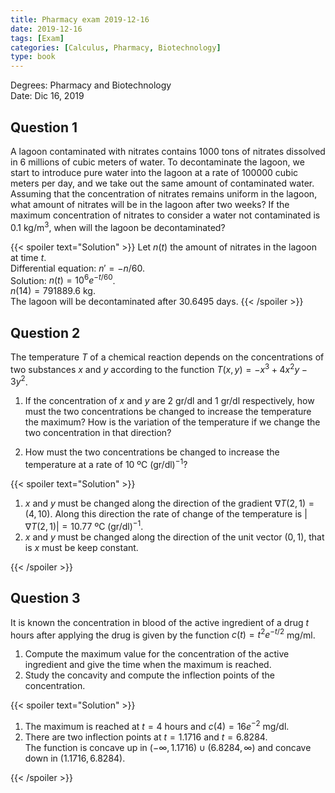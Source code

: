 ```yaml
---
title: Pharmacy exam 2019-12-16
date: 2019-12-16
tags: [Exam]
categories: [Calculus, Pharmacy, Biotechnology]
type: book
---
```


Degrees: Pharmacy and Biotechnology  
Date: Dic 16, 2019

## Question 1

A lagoon contaminated with nitrates contains 1000 tons of nitrates dissolved in 6 millions of cubic meters of water.
To decontaminate the lagoon, we start to introduce pure water into the lagoon at a rate of 100000 cubic meters per day, and we take out the same amount of contaminated water.
Assuming that the concentration of nitrates remains uniform in the lagoon, what amount of nitrates will be in the lagoon after two weeks? If the maximum concentration of nitrates to consider a water not contaminated is $0.1$ kg/m$^3$, when will the lagoon be decontaminated?

{{< spoiler text="Solution" >}}
Let $n(t)$ the amount of nitrates in the lagoon at time $t$.  
Differential equation: $n'=-n/60$.  
Solution: $n(t)=10^6 e^{-t/60}$.  
$n(14)=791889.6$ kg.  
The lagoon will be decontaminated after $30.6495$ days.
{{< /spoiler >}}

## Question 2

The temperature $T$ of a chemical reaction depends on the concentrations of two substances $x$ and $y$ according to the function $T(x,y)=-x^3+4x^2y-3y^2$.

1. If the concentration of $x$ and $y$ are 2 gr/dl and 1 gr/dl respectively, how must the two concentrations be changed to increase the temperature the maximum?
How is the variation of the temperature if we change the two concentration in that direction?

2. How must the two concentrations be changed to increase the temperature at a rate of 10 ºC (gr/dl)$^{-1}$?

{{< spoiler text="Solution" >}}

1. $x$ and $y$ must be changed along the direction of the gradient $\nabla T(2,1) = (4, 10)$. Along this direction the rate of change of the temperature is $|\nabla T(2,1)|=10.77$ ºC (gr/dl)$^{-1}$.
2. $x$ and $y$ must be changed along the direction of the unit vector $(0, 1)$, that is $x$ must be keep constant.

{{< /spoiler >}}

## Question 3

It is known the concentration in blood of the active ingredient of a drug $t$ hours after applying the drug is given by the function $c(t) = t^2e^{-t/2}$ mg/ml.

1. Compute the maximum value for the concentration of the active ingredient and give the time when the maximum is reached.
2. Study the concavity and compute the inflection points of the concentration.

{{< spoiler text="Solution" >}}

1. The maximum is reached at $t=4$ hours and $c(4)=16e^{-2}$ mg/dl.
2. There are two inflection points at $t=1.1716$ and $t=6.8284$.  
The function is concave up in $(-\infty, 1.1716) \cup (6.8284, \infty)$ and concave down in $(1.1716, 6.8284)$.

{{< /spoiler >}}
